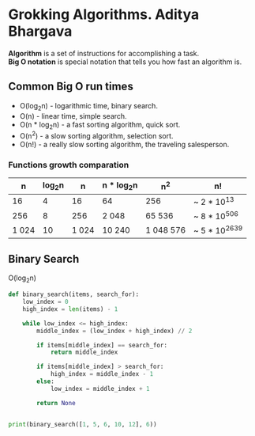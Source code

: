 # Grokking Algorithms. Aditya Bhargava

**Algorithm** is a set of instructions for accomplishing a task.  
**Big O notation** is special notation that tells you how fast an algorithm is.


## Common Big O run times

- O(log<sub>2</sub>n) - logarithmic time, binary search.
- O(n) - linear time, simple search.
- O(n * log<sub>2</sub>n) - a fast sorting algorithm, quick sort.
- O(n<sup>2</sup>) - a slow sorting algorithm, selection sort.
- O(n!) - a really slow sorting algorithm, the traveling salesperson.


### Functions growth comparation

n | log<sub>2</sub>n | n | n * log<sub>2</sub>n | n<sup>2</sup> | n!
------|----------------------|----------------------|----------------------|----------------------|----------------------
16 | 4 | 16 | 64 | 256 | ~ 2 * 10<sup>13</sup>
256 | 8 | 256 | 2 048 | 65 536 | ~ 8 * 10<sup>506</sup>
1 024 | 10 | 1 024 | 10 240 | 1 048 576 | ~ 5 * 10<sup>2639</sup>


## Binary Search

O(log<sub>2</sub>n)

```python
def binary_search(items, search_for):
    low_index = 0
    high_index = len(items) - 1

    while low_index <= high_index:
        middle_index = (low_index + high_index) // 2

        if items[middle_index] == search_for:
            return middle_index

        if items[middle_index] > search_for:
            high_index = middle_index - 1
        else:
            low_index = middle_index + 1

        return None


print(binary_search([1, 5, 6, 10, 12], 6))
```
